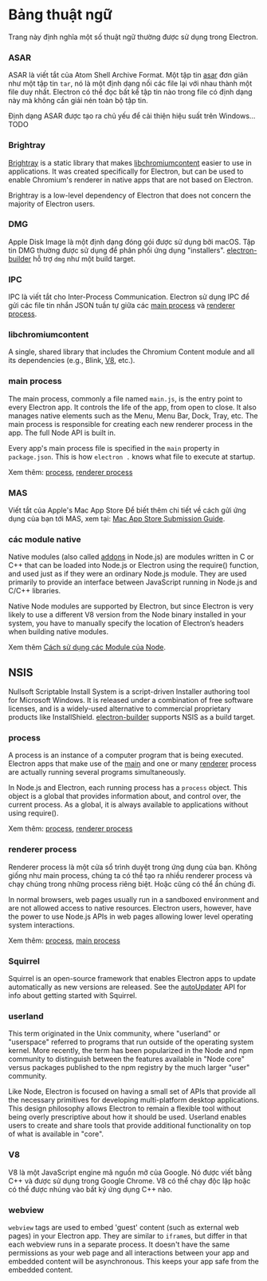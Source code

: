 # Bảng thuật ngữ

Trang này định nghĩa một số thuật ngữ thường được sử dụng trong Electron.

### ASAR

ASAR là viết tắt của Atom Shell Archive Format. Một tập tin [asar](https://github.com/electron/asar) đơn giản như một tập tin `tar`, nó là một định dạng nối các file lại với nhau thành một file duy nhất. Electron có thể đọc bất kể tập tin nào trong file có định dạng này mà không cần giải nén toàn bộ tập tin.

Định dạng ASAR được tạo ra chủ yếu để cải thiện hiệu suất trên Windows... TODO

### Brightray

[Brightray](https://github.com/electron/brightray) is a static library that makes [libchromiumcontent](#libchromiumcontent) easier to use in applications. It was created specifically for Electron, but can be used to enable Chromium's renderer in native apps that are not based on Electron.

Brightray is a low-level dependency of Electron that does not concern the majority of Electron users.

### DMG

Apple Disk Image là một định dạng đóng gói được sử dụng bởi macOS. Tập tin DMG thường được sử dụng để phân phối ứng dụng "installers". [electron-builder](https://github.com/electron-userland/electron-builder) hỗ trợ `dmg` như một build target.

### IPC

IPC là viết tắt cho Inter-Process Communication. Electron sử dụng IPC để gửi các file tin nhắn JSON tuần tự giữa các [main process](#main-process) và [renderer process](#renderer-process).

### libchromiumcontent

A single, shared library that includes the Chromium Content module and all its dependencies (e.g., Blink, [V8](#v8), etc.).

### main process

The main process, commonly a file named `main.js`, is the entry point to every Electron app. It controls the life of the app, from open to close. It also manages native elements such as the Menu, Menu Bar, Dock, Tray, etc. The main process is responsible for creating each new renderer process in the app. The full Node API is built in.

Every app's main process file is specified in the `main` property in `package.json`. This is how `electron .` knows what file to execute at startup.

Xem thêm: [process](#process), [renderer process](#renderer-process)

### MAS

Viết tắt của Apple's Mac App Store Để biết thêm chi tiết về cách gửi ứng dụng của bạn tới MAS, xem tại: [Mac App Store Submission Guide](tutorials/mac-app-store-submission-guide.md).

### các module native

Native modules (also called [addons](https://nodejs.org/api/addons.html) in Node.js) are modules written in C or C++ that can be loaded into Node.js or Electron using the require() function, and used just as if they were an ordinary Node.js module. They are used primarily to provide an interface between JavaScript running in Node.js and C/C++ libraries.

Native Node modules are supported by Electron, but since Electron is very likely to use a different V8 version from the Node binary installed in your system, you have to manually specify the location of Electron’s headers when building native modules.

Xem thêm [Cách sử dụng các Module của Node](tutorial/using-native-node-modules.md).

## NSIS

Nullsoft Scriptable Install System is a script-driven Installer authoring tool for Microsoft Windows. It is released under a combination of free software licenses, and is a widely-used alternative to commercial proprietary products like InstallShield. [electron-builder](https://github.com/electron-userland/electron-builder) supports NSIS as a build target.

### process

A process is an instance of a computer program that is being executed. Electron apps that make use of the [main](#main-process) and one or many [renderer](#renderer-process) process are actually running several programs simultaneously.

In Node.js and Electron, each running process has a `process` object. This object is a global that provides information about, and control over, the current process. As a global, it is always available to applications without using require().

Xem thêm: [process](#main-process), [renderer process](#renderer-process)

### renderer process

Renderer process là một cửa sổ trình duyệt trong ứng dụng của bạn. Không giống như main process, chúng ta có thể tạo ra nhiều renderer process và chạy chúng trong những process riêng biệt. Hoặc cũng có thể ẩn chúng đi.

In normal browsers, web pages usually run in a sandboxed environment and are not allowed access to native resources. Electron users, however, have the power to use Node.js APIs in web pages allowing lower level operating system interactions.

Xem thêm: [process](#process), [main process](#main-process)

### Squirrel

Squirrel is an open-source framework that enables Electron apps to update automatically as new versions are released. See the [autoUpdater](api/auto-updater.md) API for info about getting started with Squirrel.

### userland

This term originated in the Unix community, where "userland" or "userspace" referred to programs that run outside of the operating system kernel. More recently, the term has been popularized in the Node and npm community to distinguish between the features available in "Node core" versus packages published to the npm registry by the much larger "user" community.

Like Node, Electron is focused on having a small set of APIs that provide all the necessary primitives for developing multi-platform desktop applications. This design philosophy allows Electron to remain a flexible tool without being overly prescriptive about how it should be used. Userland enables users to create and share tools that provide additional functionality on top of what is available in "core".

### V8

V8 là một JavaScript engine mã nguồn mở của Google. Nó được viết bằng C++ và được sử dụng trong Google Chrome. V8 có thể chạy độc lập hoặc có thể được nhúng vào bất ký ứng dụng C++ nào.

### webview

`webview` tags are used to embed 'guest' content (such as external web pages) in your Electron app. They are similar to `iframe`s, but differ in that each webview runs in a separate process. It doesn't have the same permissions as your web page and all interactions between your app and embedded content will be asynchronous. This keeps your app safe from the embedded content.